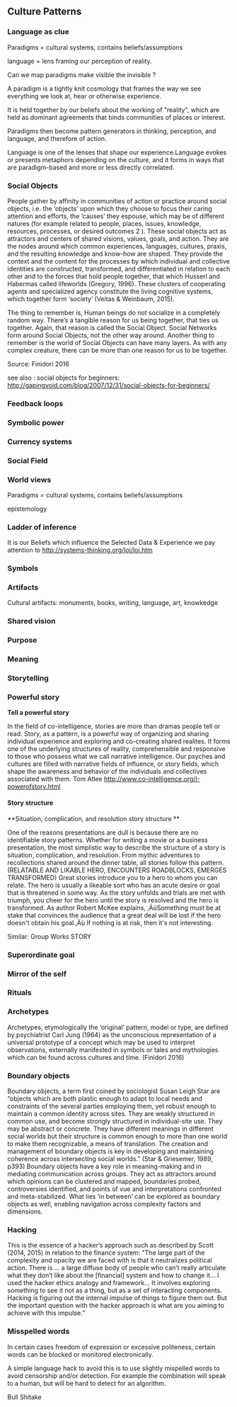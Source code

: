 ## Culture Patterns

### Language as clue

Paradigms = cultural systems, contains beliefs/assumptions

language = lens framing our perception of reality.

Can we map paradigms make visible the invisible ?

A paradigm is a tightly knit cosmology that frames the way we see everything we look at, hear or otherwise experience.

It is held together by our beliefs about the working of "reality", which are held as dominant agreements that binds communities of places or interest.

Paradigms then become pattern generators in thinking, perception, and language, and therefore of action.

Language is one of the lenses that shape our experience.Language evokes or presents metaphors depending on the culture, and it forms in ways that are paradigm-based and more or less directly correlated.


### Social Objects

People gather by affinity in communities of action or practice around social objects, i.e. the ‘objects’ upon which they choose to focus their caring attention and efforts, the ‘causes’ they espouse, which may be of different natures (for example related to people, places, issues, knowledge, resources, processes, or desired outcomes 2 ). These social objects act as attractors and centers of shared visions, values, goals, and action. They are the nodes around which common experiences, languages, cultures, praxis, and the resulting knowledge and know-how are shaped. They provide the context and the content for the processes by which individual and collective identities are constructed, transformed, and differentiated in relation to each other and to the forces that hold people together, that which Husserl and Habermas called lifeworlds (Gregory, 1996). These clusters of cooperating agents and specialized agency constitute the living cognitive systems, which together form ‘society’ (Veitas & Weinbaum, 2015).

The thing to remember is, Human beings do not socialize in a completely random way. There’s a tangible reason for us being together, that ties us together. Again, that reason is called the Social Object. Social Networks form around Social Objects, not the other way around.
Another thing to remember is the world of Social Objects can have many layers. As with any complex creature, there can be more than one reason for us to be together.

Source: Finidori 2016

see also : social objects for beginners: http://gapingvoid.com/blog/2007/12/31/social-objects-for-beginners/

### Feedback loops

### Symbolic power


### Currency systems

### Social Field

### World views

Paradigms = cultural systems, contains beliefs/assumptions

epistemology

### Ladder of inference
It is our Beliefs which influence the Selected Data & Experience we pay attention to
http://systems-thinking.org/loi/loi.htm

### Symbols

### Artifacts

Cultural artifacts: monuments, books, writing, language, art, knowkedge

### Shared vision

### Purpose

### Meaning

### Storytelling

### Powerful story
**Tell a powerful story**

In the field of co-intelligence, stories are more than dramas people tell or read. Story, as a pattern, is a powerful way of organizing and sharing individual experience and exploring and co-creating shared realites. It forms one of the underlying structures of reality, comprehensible and responsive to those who possess what we call narrative intelligence. Our psyches and cultures are filled with narrative fields of influence, or story fields, which shape the awareness and behavior of the individuals and collectives associated with them.	Tom Atlee		http://www.co-intelligence.org/I-powerofstory.html			



#### Story structure

**Situation, complication, and resolution story structure	**	

One of the reasons presentations are dull is because there are no identifiable story patterns.		Whether for writing a movie or a business presentation, the most simplistic way to describe the structure of a story is situation, complication, and resolution. From mythic adventures to recollections shared around the dinner table, all stories follow this pattern. (RELATABLE AND LIKABLE HERO, ENCOUNTERS ROADBLOCKS, EMERGES TRANSFORMED)  Great stories introduce you to a hero to whom you can relate. The hero is usually a likeable sort who has an acute desire or goal that is threatened in some way. As the story unfolds and trials are met with triumph, you cheer for the hero until the story is resolved and the hero is transformed. As author Robert McKee explains, ‚ÄúSomething must be at stake that convinces the audience that a great deal will be lost if the hero doesn't obtain his goal.‚Äù If nothing is at risk, then it's not interesting.

Similar: Group Works STORY

### Superordinate goal

### Mirror of the self

### Rituals

### Archetypes

Archetypes, etymologically the ‘original’ pattern, model or type, are defined by
psychiatrist Carl Jung (1964) as the unconscious representation of a universal prototype
of a concept which may be used to interpret observations, externally manifested in
symbols or tales and mythologies which can be found across cultures and time. (Finidori 2016)

### Boundary objects

Boundary objects, a term first coined by sociologist Susan Leigh Star are “objects which are both plastic enough to adapt to local needs and constraints of the several parties employing them, yet robust enough to maintain a common identity across sites. They are weakly structured in common use, and become strongly structured in individual-site use. They may be abstract or concrete. They have different meanings in different social worlds but their structure is common enough to more than one world to make them recognizable, a means of translation. The creation and management of boundary objects is key in developing and maintaining coherence across intersecting social worlds.” (Star & Griesemer, 1989, p393)
Boundary objects have a key role in meaning-making and in mediating communication
across groups. They act as attractors around which opinions can be clustered and mapped,
boundaries probed, controversies identified, and points of vue and interpretations
confronted and meta-stabilized. What lies ‘in between’ can be explored as boundary
objects as well, enabling navigation across complexity factors and dimensions.

### Hacking

This is the essence of a hacker’s approach such as described by Scott (2014, 2015) in relation to the finance system: "The large part of the complexity and opacity we are faced with is that it neutralizes political action.
There is ... a large diffuse body of people who can’t really articulate what they don’t like about the [financial] system and how to change it... I used the hacker ethics analogy and framework... It involves exploring something to see it not as a thing, but as a set of interacting components. Hacking is figuring out the internal impulse of things to figure them out. But the important question with the hacker approach is what are you aiming to achieve with this impulse.”

### Misspelled words
In certain cases freedom of expression or excessive politeness, certain words can be blocked or monitored electronically.

A simple language hack to avoid this is to use slightly mispelled words to avoid censorship and/or detection.
For example the combination will speak to a human, but will be hard to detect for an algorithm.

Bull Shitake




